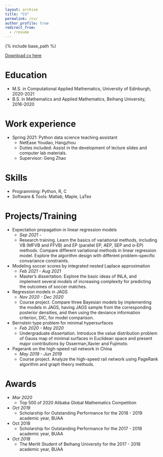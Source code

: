 ```yaml
---
layout: archive
title: "CV"
permalink: /cv/
author_profile: true
redirect_from:
  - /resume
---
```


{% include base_path %}

[Download cv here](http://grantaire08.github.io/files/cv20220901.pdf)

Education
======
* M.S. in  Computational Applied Mathematics, University of Edinburgh, 2020-2021
* B.S. in Mathematics and Applied Mathematics, Beihang University, 2016-2020



Work experience
======
* Spring 2021:  Python data science teaching assistant
  * NetEase Youdao, Hangzhou
  * Duties included: Assist in the development of lecture slides and computer lab materials.
  * Supervisor: Geng Zhao

  

Skills
======
* Programming: Python, R, C
* Software & Tools: Matlab, Maple, LaTex



# Projects/Training

- Expectation propagation in linear regression models
  - *Sep 2021 -*
  - Research training. Learn the basics of variational methods, including VB (MFVB and FFVB) and EP (parallel EP, AEP, SEP and α-EP) methods. Compare different variational methods in linear regression model. Explore the algorithm design with different problem-specific convariance constraints.
- Modeling soccer scores by integrated nested Laplace approximation
  - *Feb 2021 - Aug 2021*
  - Master’s dissertation. Explore the basic ideas of INLA, and implement several models of increasing complexity for predicting the outcomes of soccer matches.
- Regression models in JAGS
  - *Nov 2020 - Dec 2020*
  - Course project. Compare three Bayesian models by implementing the models in JAGS, having JAGS sample from the corresponding posterior densities, and then using the deviance information criterion, DIC, for model comparison.
- Bernstein type problem for minimal hypersurfaces
  - *Feb 2020 - May 2020*
  - Undergraduate dissertation. Introduce the value distribution problem of Gauss map of minimal surfaces in Euclidean space and present major contributions by Osserman,Xavier and Fujimoto.
- Pagerank on the high-speed rail network in China
  - *May 2019 - Jun 2019*
  - Course project. Analyze the high-speed rail network using PageRank algorithm and graph theory methods.



# Awards

- *Mar 2020*
  - Top 500 of 2020 Alibaba Global Mathematics Competition
- *Oct 2019*
  - Scholarship for Outstanding Performance for the 2018 - 2019 academic year, BUAA
- Oct 2018
  - Scholarship for Outstanding Performance for the 2017 - 2018 academic year, BUAA
- *Oct 2018*
  - The Mertit Student of Beihang University for the 2017 - 2018 academic year, BUAA


